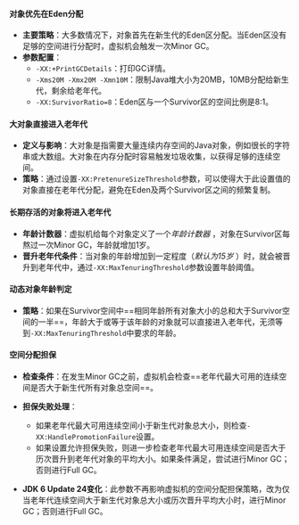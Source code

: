 
#### 对象优先在Eden分配

- **主要策略**：大多数情况下，对象首先在新生代的Eden区分配。当Eden区没有足够的空间进行分配时，虚拟机会触发一次Minor GC。
- **参数配置**：
    - `-XX:+PrintGCDetails`：打印GC详情。
    - `-Xms20M -Xmx20M -Xmn10M`：限制Java堆大小为20MB，10MB分配给新生代，剩余给老年代。
    - `-XX:SurvivorRatio=8`：Eden区与一个Survivor区的空间比例是8:1。

#### 大对象直接进入老年代

- **定义与影响**：大对象是指需要大量连续内存空间的Java对象，例如很长的字符串或大数组。大对象在内存分配时容易触发垃圾收集，以获得足够的连续空间。
- **策略**：通过设置`-XX:PretenureSizeThreshold`参数，可以使得大于此设置值的对象直接在老年代分配，避免在Eden及两个Survivor区之间的频繁复制。

#### 长期存活的对象将进入老年代

- **年龄计数器**：虚拟机给每个对象定义了一个*年龄计数器* ，对象在Survivor区每熬过一次Minor GC，年龄就增加1岁。
- **晋升老年代条件**：当对象的年龄增加到一定程度（*默认为15岁* ）时，就会被晋升到老年代中，通过`-XX:MaxTenuringThreshold`参数设置年龄阈值。

#### 动态对象年龄判定

- **策略**：如果在Survivor空间中==相同年龄所有对象大小的总和大于Survivor空间的一半==，年龄大于或等于该年龄的对象就可以直接进入老年代，无须等到`-XX:MaxTenuringThreshold`中要求的年龄。

#### 空间分配担保

- **检查条件**：在发生Minor GC之前，虚拟机会检查==老年代最大可用的连续空间是否大于新生代所有对象总空间==。
- **担保失败处理**：
    - 如果老年代最大可用连续空间小于新生代对象总大小，则检查`-XX:HandlePromotionFailure`设置。
    - 如果设置允许担保失败，则进一步检查老年代最大可用连续空间是否大于历次晋升到老年代对象的平均大小。如果条件满足，尝试进行Minor GC；否则进行Full GC。

- **JDK 6 Update 24变化**：此参数不再影响虚拟机的空间分配担保策略，改为仅当老年代连续空间大于新生代对象总大小或历次晋升平均大小时，进行Minor GC；否则进行Full GC。